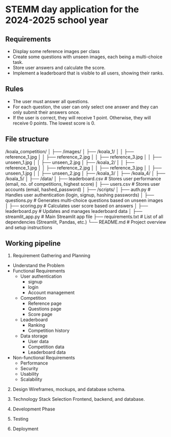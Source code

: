 # STEMM day application for the 2024-2025 school year

## Requirements
- Display some reference images per class
- Create some questions with unseen images, each being a multi-choice task.
- Store user answers and calculate the score.
- Implement a leaderboard that is visible to all users, showing their ranks.

## Rules
- The user must answer all questions.
- For each question, the user can only select one answer and they can only submit their answers once.
- If the user is correct, they will receive 1 point. Otherwise, they will receive 0 points. The lowest score is 0.


## File structure
/koala_competition/
│
├── /images/
│   ├── /koala_1/
│   │   ├── reference_1.jpg
│   │   ├── reference_2.jpg
│   │   ├── reference_3.jpg
│   │   ├── unseen_1.jpg
│   │   ├── unseen_2.jpg
│   ├── /koala_2/
│   │   ├── reference_1.jpg
│   │   ├── reference_2.jpg
│   │   ├── reference_3.jpg
│   │   ├── unseen_1.jpg
│   │   ├── unseen_2.jpg
│   ├── /koala_3/
│   ├── /koala_4/
│   ├── /koala_5/
│
├── /data/
│   ├── leaderboard.csv        # Stores user performance (email, no. of competitions, highest score)
│   ├── users.csv              # Stores user accounts (email, hashed_password)
│
├── /scripts/
│   ├── auth.py                # Handles user authentication (login, signup, hashing passwords)
│   ├── questions.py           # Generates multi-choice questions based on unseen images
│   ├── scoring.py             # Calculates user score based on answers
│   ├── leaderboard.py         # Updates and manages leaderboard data
│
├── streamlit_app.py           # Main Streamlit app file
├── requirements.txt           # List of all dependencies (Streamlit, Pandas, etc.)
└── README.md                  # Project overview and setup instructions


## Working pipeline
1. Requirement Gathering and Planning
- Understand the Problem
- Functional Requirements
    - User authentication
        - signup
        - login
        - Account management
    - Competition
        - Reference page
        - Questions page
        - Score page
    - Leaderboard
        - Ranking
        - Competition history
    - Data storage
        - User data
        - Competition data
        - Leaderboard data
- Non-functional Requirements
    - Performance
    - Security
    - Usability
    - Scalability

2. Design
Wireframes, mockups, and database schema.

3. Technology Stack Selection
Frontend, backend, and database.

4. Development Phase

5. Testing

6. Deployment